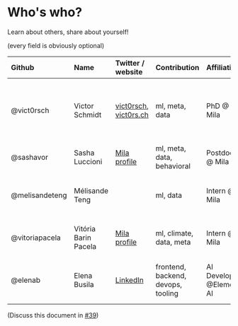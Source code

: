 # Who's who?

Learn about others, share about yourself!

(every field is obviously optional)

| Github     | Name           | Twitter / website                                                            | Contribution               | Affiliation    | Time dedication | Currently working on | Interests / Other                                                                                                                                                         |
| :--------- | :------------- | :--------------------------------------------------------------------------- | :------------------------- | :------------- | :-------------- | :------------------- | :------------------------------------------------------------------------------------------------------------------------------------------------------------------------ |
| @vict0rsch | Victor Schmidt | [vict0rsch](https://twitter.com/vict0rsch), [vict0rs.ch](https://vict0rs.ch) | ml, meta, data             | PhD @ Mila     | 50-75%          | Attention Cycle GANs | previously [Public Interest Entrepreneur](https://entrepreneur-interet-general.etalab.gouv.fr/defis/2018/hopkins.html) in France ; built [metada.org](https://metada.org) |
| @sashavor  | Sasha Luccioni | [Mila profile](https://mila.quebec/en/person/sasha-luccioni/)                | ml, meta, data, behavioral | Postdoc @ Mila | 150%            | Segmentation         |
| @melisandeteng  | Mélisande Teng |              | ml, data | Intern @ Mila | 100%   | Objects' height estimation in Street View images | [Data Science for Social Good 2018 fellow](http://www.dssgfellowship.org/project/informing-school-medicine-service-for-efficient-mmr-vaccination-promotion/)  |
| @vitoriapacela  | Vitória Barin Pacela | [Mila profile](https://mila.quebec/en/person/vitoria-barin-pacela/)                | ml, climate, data, meta | Intern @ Mila | 100%   | Time series forecast for streamflow of rivers | ML for High Energy Physics |
| @elenab  | Elena Busila | [LinkedIn](https://www.linkedin.com/in/elenabusila/)|frontend, backend, devops, tooling |AI Developer @Element AI | 20% of my work week when possible| Frontend|          |

(Discuss this document in [#39](https://github.com/cc-ai/kdb/issues/39))
